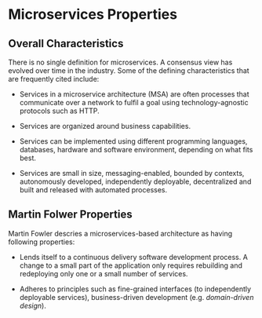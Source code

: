 # Microservices Properties

## Overall Characteristics

There is no single definition for microservices. A consensus view has evolved over time in the industry. Some of the defining characteristics that are frequently cited include:

* Services in a microservice architecture (MSA) are often processes that communicate over a network to fulfil a goal using technology-agnostic protocols such as HTTP.

* Services are organized around business capabilities.

* Services can be implemented using different programming languages, databases, hardware and software environment, depending on what fits best.

* Services are small in size, messaging-enabled, bounded by contexts, autonomously developed, independently deployable, decentralized and built and released with automated processes.

## Martin Folwer Properties

Martin Fowler descries a microservices-based architecture as having following properties:

* Lends itself to a continuous delivery software development process. A change to a small part of the application only requires rebuilding and redeploying only one or a small number of services.

* Adheres to principles such as fine-grained interfaces (to independently deployable services), business-driven development (e.g. *domain-driven design*).